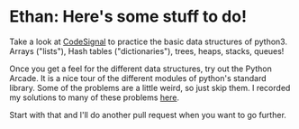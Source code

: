 # Ethan: Here's some stuff to do!

Take a look at [CodeSignal](https://codesignal.com/developers/interview-practice/) to practice the basic data structures of python3. Arrays ("lists"), Hash tables ("dictionaries"), trees, heaps, stacks, queues!

Once you get a feel for the different data structures, try out the Python Arcade. It is a nice tour of the different modules of python's standard library. Some of the problems are a little weird, so just skip them. I recorded my solutions to many of these problems [here](https://github.com/chuckinator0/Projects/tree/master/scripts).

Start with that and I'll do another pull request when you want to go further.